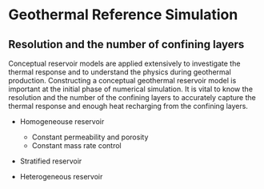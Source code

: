 # Geothermal Reference Simulation

## Resolution and the number of confining layers

Conceptual reservoir models are applied extensively to investigate the thermal response and to understand the physics during geothermal production. Constructing a conceptual geothermal reservoir model is important at the initial phase of numerical simulation. It is vital to know the resolution and the number of the confining layers to accurately capture the thermal response and enough heat recharging from the confining layers.


- Homogeneouse reservoir

  - Constant permeability and porosity
  - Constant mass rate control

- Stratified reservoir
- Heterogeneous reservoir